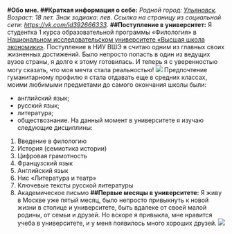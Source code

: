 **#Обо мне.
##Краткая информация о себе:**
*Родной город: [Ульяновск](https://ru.wikipedia.org/wiki/Ульяновск).
Возраст: 18 лет.
Знак зодиака: лев.
Ссылка на страницу из социальной сети: https://vk.com/id392666333.*
**##Поступление в университет:**
Я студентка 1 курса образовательной программы «Филология» в [Национальном исследовательском университете «Высшая школа экономики»](https://www.hse.ru). Поступление в НИУ ВШЭ я считаю одним из главных своих жизненных достижений. Было непросто попасть в один из ведущих вузов страны, я долго к этому готовилась. И теперь я с уверенностью могу сказать, что моя мечта стала реальностью! ![](https://www.hse.ru/data/2017/07/03/1171253097/20170614_1034-Pano.jpg)
Предпочтение гуманитарному профилю я стала отдавать еще в средних классах, моими любимыми предметами до самого окончания школы были:
- английский язык;
- русский язык;
- литература;
- обществознание.
На данный момент в университете я изучаю следующие дисциплины:
1. Введение в филологию 
2. История (семиотика истории)
3. Цифровая грамотность 
4. Французский язык
5. Английский язык
6. Нис «Литература и театр»
7. Ключевые тексты русской литературы
8. Академическое письмо
**##Первые месяцы в университете:**
Я живу в Москве уже пятый месяц, было непросто привыкнуть к новой жизни в столице и университете, быть вдалеке от своей малой родины, от семьи и друзей. Но вскоре я привыкла, мне нравится учеба в университете, и у меня появилось много хороших друзей. 
![](https://www.tourprom.ru/site_media/images/upload/2016/8/30/resortimage/moskva-kremlj.jpg)
